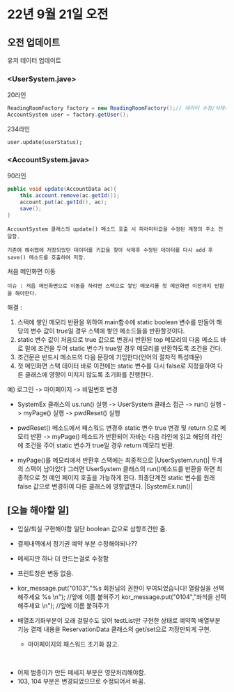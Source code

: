 # 22년 9월 21일 오전

## 오전 업데이트

유저 데이터 업데이트  

### <UserSystem.jave>  

20라인

```java
ReadingRoomFactory factory = new ReadingRoomFactory();// 데이터 수정/삭제시 사용
AccountSystem user = factory.getUser();
```

234라인

	user.update(userStatus);


### <AccountSystem.java>  

90라인

```java
public void update(AccountData ac){
	this.account.remove(ac.getId());
	account.put(ac.getId(), ac);
	save();
}
```

	AccountSystem 클래스의 update() 메소드 호출 시 파라미터값을 수정된 계정의 주소 전달함. 

	기존에 해쉬맵에 저장되었던 데이터를 키값을 찾아 삭제후 수정된 데이터를 다시 add 후 save() 메소드를 호출하여 저장.




처음 메인화면 이동

	이슈 : 처음 메인화면으로 이동을 하려면 스택으로 쌓인 메모리를 첫 메인화면 이전까지 반환을 해야한다.

해결 : 
1. 스택에 쌓인 메모리 반환을 위하여 main함수에 static boolean 변수를 만들어 해당의 변수 값이 true일 경우 스택에 쌓인 메소드들을 반환할것이다.
2. static 변수 값이 처음으로 true 값으로 변경시 반환된 top 메모리의 다음 메소드 바로 밑에 조건을 두어 static 변수가 true일 경우 메모리를 반환하도록 조건을 건다.
3.  조건문은 반드시 메소드의 다음 문장에 기입한다(언어의 절차적 특성때문)
4. 첫 메인화면 스택 데이터 바로 이전에는 static 변수를 다시 false로 지정을하여 다른 클래스에 영향이 미치지 않도록 초기화를 진행한다. 


예) 로그인 -> 마이페이지 -> 비밀번호 변경
- SystemEx 클래스의 us.run() 실행 -> UserSystem 클래스 접근 -> run() 실행 -> myPage() 실행 -> pwdReset() 실행

- pwdReset() 메소드에서 패스워드 변경후 static 변수 true 변경 및 return 으로 메모리 반환 -> myPage() 메소드가 반환되어 자바는 다음 라인에 읽고 해당의 라인에 조건을 주어 static 변수가 true일 경우 return 메모리 반환.
- myPage()를 메모리에서 반환후 스택에는 최종적으로  |UserSystem.run()|  두개의 스택이 남아있다 그러면 UserSystem 클래스의 run()메소드를 반환을 하면 최종적으로 첫 메인 페이지 호출을 가능하게 한다. 최종단계전 static 변수를 원래 false 값으로 변경하여 다른 클래스에 영향없앤다. 
                                                                          |SystemEx.run()|







## [오늘 해야할 일]

- 입실/퇴실 구현해야함 일단 boolean 값으로 삼항조건만 줌.

- 결제내역에서 정기권 예약 부분 수정해야되나??

- 메세지만 하나 더 만드는걸로 수정함
- 프린트창은 변동 없음.
- kor_message.put("0103","%s 회원님의 권한이 부여되었습니다! 열람실을 선택해주세요 %s \n"); //앞에 이름 붙혀주기
		kor_message.put("0104","좌석을 선택해주세요  \n"); //앞에 이름 붙혀주기



- 배열초기화부분이 오래 걸릴수도 있어 testList만 구현한 상태로 예약쪽 배열부분 기능 결제 내용을 ReservationData 클래스의 get/set으로 저장만되게 구현.
	- 마이페이지의 패스워드 초기화 참고.

<br>

- 어제 범종이가 만든 메세지 부분은 영문처리해야함.
- 103, 104 부분은 변경되었으므로 수정되어서 바꿈.
 

